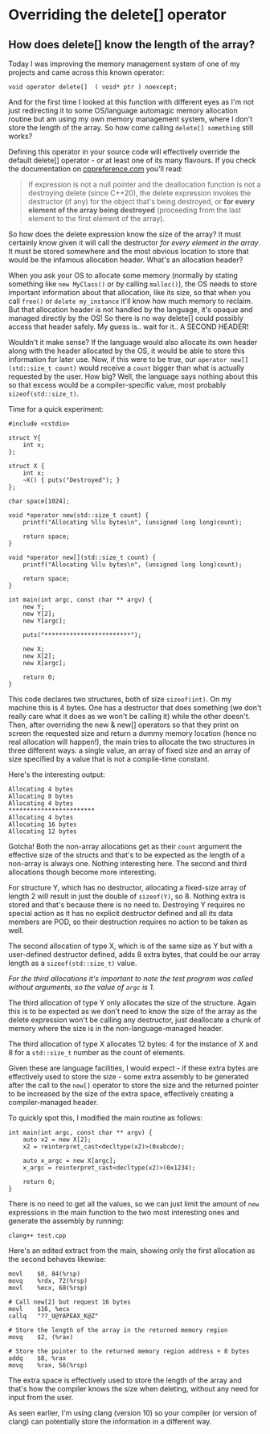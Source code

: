 # Overriding the delete[] operator
## How does delete[] know the length of the array?

Today I was improving the memory management system of one of my projects and came across this known operator:

    void operator delete[]  ( void* ptr ) noexcept;

And for the first time I looked at this function with different eyes as I'm not just redirecting it to some OS/language automagic memory allocation routine but am using my own memory management system, where I don't store the length of the array. So how come calling `delete[] something` still works?

Defining this operator in your source code will effectively override the default delete[] operator - or at least one of its many flavours. If you check the documentation on [cppreference.com](https://en.cppreference.com/w/cpp/language/delete) you'll read:

> If expression is not a null pointer and the deallocation function is not a destroying delete (since C++20), the delete expression invokes the destructor (if any) for the object that's being destroyed, or **for every element of the array being destroyed** (proceeding from the last element to the first element of the array).

So how does the delete expression know the size of the array? It must certainly know given it will call the destructor *for every element in the array*. It must be stored somewhere and the most obvious location to store that would be the infamous allocation header. What's an allocation header?

When you ask your OS to allocate some memory (normally by stating something like `new MyClass()` or by calling `malloc()`), the OS needs to store important information about that allocation, like its size, so that when you call `free()` or `delete my_instance` it'll know how much memory to reclaim. But that allocation header is not handled by the language, it's opaque and managed directly by the OS! So there is no way delete[] could possibly access that header safely. My guess is.. wait for it.. A SECOND HEADER!

Wouldn't it make sense? If the language would also allocate its own header along with the header allocated by the OS, it would be able to store this information for later use. Now, if this were to be true, our `operator new[](std::size_t count)` would receive a `count` bigger than what is actually requested by the user. How big? Well, the language says nothing about this so that excess would be a compiler-specific value, most probably `sizeof(std::size_t)`.

Time for a quick experiment:

    #include <cstdio>

    struct Y{
        int x;
    };

    struct X {
        int x;
        ~X() { puts("Destroyed"); }
    };

    char space[1024];

    void *operator new(std::size_t count) {
        printf("Allocating %llu bytes\n", (unsigned long long)count);

        return space;
    }

    void *operator new[](std::size_t count) {
        printf("Allocating %llu bytes\n", (unsigned long long)count);

        return space;
    }

    int main(int argc, const char ** argv) {
        new Y;
        new Y[2];
        new Y[argc];

        puts("************************");

        new X;
        new X[2];
        new X[argc];

        return 0;
    }

This code declares two structures, both of size `sizeof(int)`. On my machine this is 4 bytes. One has a destructor that does something (we don't really care what it does as we won't be calling it) while the other doesn't. Then, after overriding the new & new[] operators so that they print on screen the requested size and return a dummy memory location (hence no real allocation will happen!), the main tries to allocate the two structures in three different ways: a single value, an array of fixed size and an array of size specified by a value that is not a compile-time constant.

Here's the interesting output:

    Allocating 4 bytes
    Allocating 8 bytes
    Allocating 4 bytes
    ************************
    Allocating 4 bytes
    Allocating 16 bytes
    Allocating 12 bytes

Gotcha! Both the non-array allocations get as their `count` argument the effective size of the structs and that's to be expected as the length of a non-array is always one. Nothing interesting here. The second and third allocations though become more interesting.

For structure Y, which has no destructor, allocating a fixed-size array of length 2 will result in just the double of `sizeof(Y)`, so 8. Nothing extra is stored and that's because there is no need to. Destroying Y requires no special action as it has no explicit destructor defined and all its data members are POD, so their destruction requires no action to be taken as well.

The second allocation of type X, which is of the same size as Y but with a user-defined destructor defined, adds 8 extra bytes, that could be our array length as a `sizeof(std::size_t)` value.

*For the third allocations it's important to note the test program was called without arguments, so the value of `argc` is 1.*

The third allocation of type Y only allocates the size of the structure. Again this is to be expected as we don't need to know the size of the array as the delete expression won't be calling any destructor, just deallocate a chunk of memory where the size is in the non-language-managed header.

The third allocation of type X allocates 12 bytes: 4 for the instance of X and 8 for a `std::size_t` number as the count of elements.

Given these are language facilities, I would expect - if these extra bytes are effectively used to store the size - some extra assembly to be generated after the call to the `new[]` operator to store the size and the returned pointer to be increased by the size of the extra space, effectively creating a compiler-managed header.

To quickly spot this, I modified the main routine as follows:

    int main(int argc, const char ** argv) {
        auto x2 = new X[2];
        x2 = reinterpret_cast<decltype(x2)>(0xabcde);

        auto x_argc = new X[argc];
        x_argc = reinterpret_cast<decltype(x2)>(0x1234);

        return 0;
    }

There is no need to get all the values, so we can just limit the amount of `new` expressions in the main function to the two most interesting ones and generate the assembly by running:

    clang++ test.cpp

Here's an edited extract from the main, showing only the first allocation as the second behaves likewise:

	movl	$0, 84(%rsp)
	movq	%rdx, 72(%rsp)
	movl	%ecx, 68(%rsp)

    # Call new[2] but request 16 bytes
	movl	$16, %ecx
	callq	"??_U@YAPEAX_K@Z"

    # Store the length of the array in the returned memory region
	movq	$2, (%rax)

    # Store the pointer to the returned memory region address + 8 bytes
	addq	$8, %rax
	movq	%rax, 56(%rsp)


The extra space is effectively used to store the length of the array and that's how the compiler knows the size when deleting, without any need for input from the user.

As seen earlier, I'm using clang (version 10) so your compiler (or version of clang) can potentially store the information in a different way.

